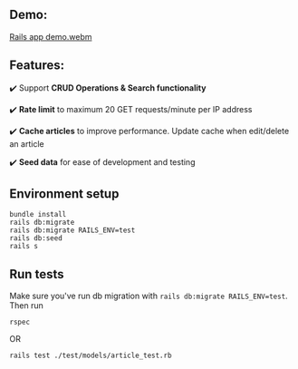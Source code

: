 ## Demo:

[Rails app demo.webm](https://github.com/anhminhtran235/eng-intern-assessment-rails/assets/54651212/1108e850-8158-43e0-a1c1-06046b88e6c7)

## Features:

✔️ Support **CRUD Operations & Search functionality**

✔️ **Rate limit** to maximum 20 GET requests/minute per IP address

✔️ **Cache articles** to improve performance. Update cache when edit/delete an article

✔️ **Seed data** for ease of development and testing

## Environment setup

```
bundle install
rails db:migrate
rails db:migrate RAILS_ENV=test
rails db:seed
rails s
```

## Run tests

Make sure you've run db migration with `rails db:migrate RAILS_ENV=test`. Then run

```
rspec
```

OR

```
rails test ./test/models/article_test.rb
```
